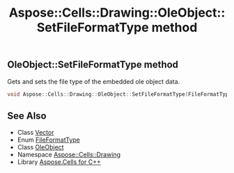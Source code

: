 ﻿---
title: Aspose::Cells::Drawing::OleObject::SetFileFormatType method
linktitle: SetFileFormatType
second_title: Aspose.Cells for C++ API Reference
description: 'Aspose::Cells::Drawing::OleObject::SetFileFormatType method. Gets and sets the file type of the embedded ole object data in C++.'
type: docs
weight: 2400
url: /cpp/aspose.cells.drawing/oleobject/setfileformattype/
---
## OleObject::SetFileFormatType method


Gets and sets the file type of the embedded ole object data.

```cpp
void Aspose::Cells::Drawing::OleObject::SetFileFormatType(FileFormatType value)
```

## See Also

* Class [Vector](../../../aspose.cells/vector/)
* Enum [FileFormatType](../../../aspose.cells/fileformattype/)
* Class [OleObject](../)
* Namespace [Aspose::Cells::Drawing](../../)
* Library [Aspose.Cells for C++](../../../)
